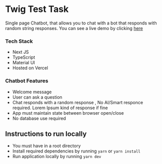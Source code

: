 # Twig Test Task

Single page Chatbot, that allows you to chat with a bot that responds with random string responses. You can see a live demo by clicking [here](https://twig-test-task-vert.vercel.app/)

### Tech Stack

- Next JS
- TypeScript
- Material UI
- Hosted on Vercel

### Chatbot Features

- Welcome message
- User can ask a question
- Chat responds with a random response , No AI/Smart responce required. Lorem Ipsum kind of response if fine
- App must maintain state between browser open/close
- No database use required

## Instructions to run locally

- You must have in a root directory
- Install required dependencies by running `yarn` or `yarn install`
- Run application locally by running `yarn dev`

